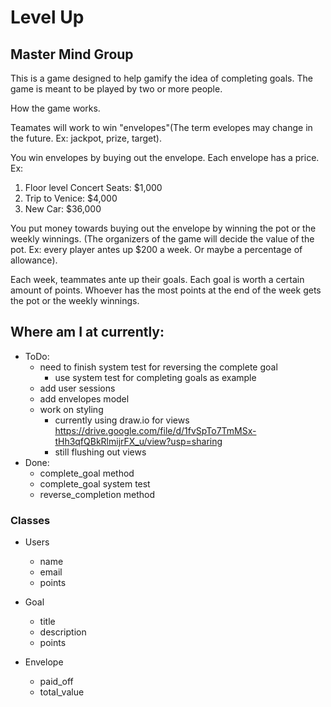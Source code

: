 # Level Up
## Master Mind Group

This is a game designed to help gamify the idea of completing goals. The game is meant to be played by two or more people.

How the game works. 

Teamates will work to win "envelopes"(The term evelopes may change in the future. Ex: jackpot, prize, target). 

You win envelopes by buying out the envelope. Each envelope has a price. Ex:

1) Floor level Concert Seats: $1,000
2) Trip to Venice: $4,000
3) New Car: $36,000

You put money towards buying out the envelope by winning the pot or the weekly winnings. (The organizers of the game will decide the value of the pot. Ex: every player antes up $200 a week. Or maybe a percentage of allowance).

Each week, teammates ante up their goals. Each goal is worth a certain amount of points. Whoever has the most points at the end of the week gets the pot or the weekly winnings.

## Where am I at currently:
- ToDo:
  - need to finish system test for reversing  the complete goal
    - use system test for completing goals as example
  - add user sessions
  - add envelopes model
  - work on styling
    - currently using draw.io for views https://drive.google.com/file/d/1fvSpTo7TmMSx-tHh3qfQBkRlmijrFX_u/view?usp=sharing
    - still flushing out views
- Done:
  - complete_goal method
  - complete_goal system test
  - reverse_completion method

### Classes

- Users
  - name
  - email
  - points

- Goal
  - title 
  - description
  - points

- Envelope
  - paid_off
  - total_value
